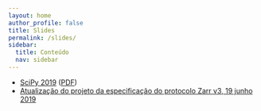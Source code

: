 ```yaml
---
layout: home
author_profile: false
title: Slides
permalink: /slides/
sidebar:
  title: Conteúdo
  nav: sidebar
---
```


- [SciPy 2019](scipy-2019.html) ([PDF](scipy-2019.pdf))
- [Atualização do projeto da especificação do protocolo Zarr v3, 19 junho 2019](v3-update-20190619.html)
